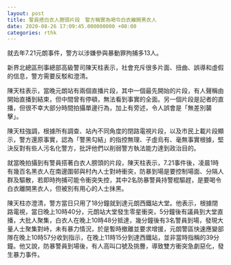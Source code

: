 ```yaml
---
layout: post
title: 警員搭白衣人膀頭片段　警方稱實為喝令白衣離開黑衣人
date: 2020-08-26 17:09:45.000000000 +08:00
categories: rthk
---
```


就去年7.21元朗事件，警方以涉嫌參與暴動罪拘捕多13人。

新界北總區刑事總部高級警司陳天柱表示，社會充斥很多片面、扭曲、誤導和虛假的信息，警方需要反駁和澄清。

陳天柱表示，當晚元朗站有兩個直播片段，其中一個最先開始的片段，有人聲稱由開始直播到結束，但中間曾有停頓，無法看到事實的全面。另一個片段是記者的直播，但很不幸大部分時間拍攝單邊行為，加上有旁述，令人誤會是「無差別襲擊」。

陳天柱強調，根據所有調查、站內不同角度的閉路電視片段，以及市民上載片段顯示，警方還原事實，認為「警黑勾結」的指控無理、子虛烏有、毫無事實根據，堅決反對有些人污名化警方，批評他們以削弱警方執法能力達到政治目的。

就當晚拍攝到有警員搭著白衣人膀頭的片段，陳天柱表示，7.21事件後，凌晨1時有幾百名黑衣人在南邊圍邨與村內人士對峙衝突，防暴到場是要控制場面、分隔人群及驅散，若即時拘捕可能令衝突失控，其中2名防暴警員持警棍驅趕，是要喝令白衣離開黑衣人，但被別有用心的人士抹黑。

陳天柱亦澄清，警方當日只用了18分鐘就到達元朗西鐵站大堂。他表示，根據閉路電視，當日晚上10時40分，元朗站大堂發生零星衝突，5分鐘後有議員到大堂直播，大批人聚集，白衣人在晚上10時48分抵達，幾分鐘後有3名警員到場，發現大量人士聚集對峙，未有暴力情況，於是暫時撤離並要求增援，元朗警區快速應變部隊在晚上10時57分收到指示，在晚上11時15分到達西鐵站，並非當時指稱的39分鐘。他又說，防暴警員到場後，有人高叫口號及挑釁，導致雙方衝突急劇惡化，發生暴力事件。
